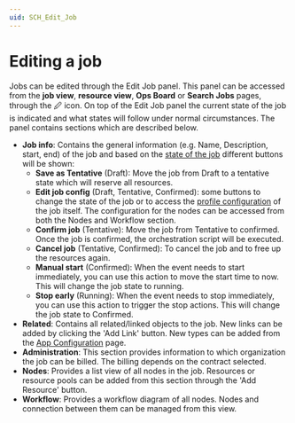 ```yaml
---
uid: SCH_Edit_Job
---
```


# Editing a job

Jobs can be edited through the Edit Job panel. This panel can be accessed from the **job view**, **resource view**, **Ops Board** or **Search Jobs** pages, through the 🖉 icon. On top of the Edit Job panel the current state of the job is indicated and what states will follow under normal circumstances. The panel contains sections which are described below.

- **Job info**: Contains the general information (e.g. Name, Description, start, end) of the job and based on the [state of the job](xref:MO_S_Job_States) different buttons will be shown:
  - **Save as Tentative** (Draft): Move the job from Draft to a tentative state which will reserve all resources.
  - **Edit job config** (Draft, Tentative, Confirmed): some buttons to change the state of the job or to access the [profile configuration](xref:MO_S_Configuration) of the job itself. The configuration for the nodes can be accessed from both the Nodes and Workflow section.
  - **Confirm job** (Tentative): Move the job from Tentative to confirmed. Once the job is confirmed, the orchestration script will be executed.
  - **Cancel job** (Tentative, Confirmed): To cancel the job and to free up the resources again.
  - **Manual start** (Confirmed): When the event needs to start immediately, you can use this action to move the start time to now. This will change the job state to running.
  - **Stop early** (Running): When the event needs to stop immediately, you can use this action to trigger the stop actions. This will change the job state to Confirmed.
- **Related**: Contains all related/linked objects to the job. New links can be added by clicking the 'Add Link' button. New types can be added from the [App Configuration](xref:MO_S_App_Configuration) page.
- **Administration**: This section provides information to which organization the job can be billed. The billing depends on the contract selected.
- **Nodes**: Provides a list view of all nodes in the job. Resources or resource pools can be added from this section through the 'Add Resource' button.
- **Workflow**: Provides a workflow diagram of all nodes. Nodes and connection between them can be managed from this view.
